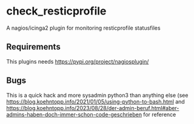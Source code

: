 # check_resticprofile
A nagios/icinga2 plugin for monitoring resticprofile statusfiles 

## Requirements

This plugins needs https://pypi.org/project/nagiosplugin/ 

## Bugs

This is a quick hack and more sysadmin python3 than anything else (see https://blog.koehntopp.info/2021/01/05/using-python-to-bash.html and https://blog.koehntopp.info/2023/08/28/der-admin-beruf.html#aber-admins-haben-doch-immer-schon-code-geschrieben for reference
